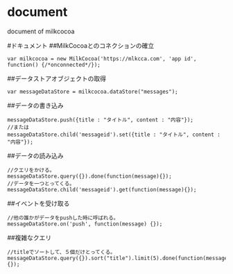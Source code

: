 document
========

document of milkcocoa


#ドキュメント
##MilkCocoaとのコネクションの確立

    var milkcocoa = new MilkCocoa('https://mlkcca.com', 'app id', function() {/*onconnected*/});

##データストアオブジェクトの取得

    var messageDataStore = milkcocoa.dataStore("messages");

##データの書き込み

    messageDataStore.push({title : "タイトル", content : "内容"});
    //または
    messageDataStore.child('messageid').set({title : "タイトル", content : "内容"});

##データの読み込み

    //クエリをかける。
    messageDataStore.query({}).done(function(message){});
    //データを一つとってくる。
    messageDataStore.child('messageid').get(function(message){});

##イベントを受け取る

    //他の誰かがデータをpushした時に呼ばれる。
    messageDataStore.on('push', function(message) {});

##複雑なクエリ

    //titleでソートして、５個だけとってくる。
    messageDataStore.query({}).sort("title").limit(5).done(function(message){});
